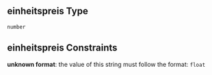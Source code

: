 ## einheitspreis Type

`number`

## einheitspreis Constraints

**unknown format**: the value of this string must follow the format: `float`
